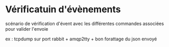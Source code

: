 # Vérificatuin d'évènements

scénario de vérification d'évent avec les différentes commandes associées pour valider l'envoie

ex : tcpdump sur port rabbit + amqp2tty + bon forattage du json envoyé